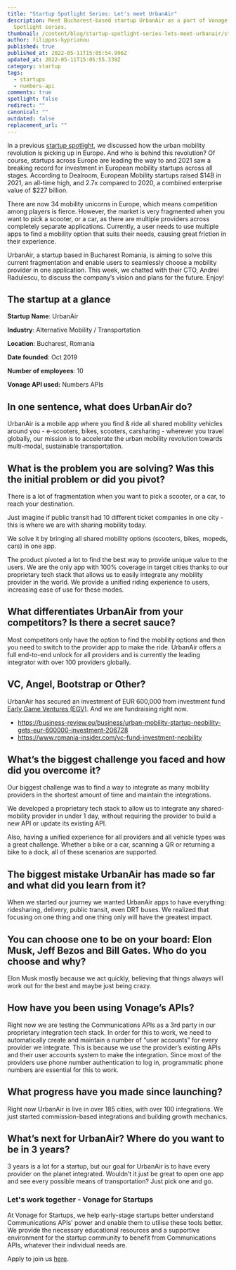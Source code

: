 ```yaml
---
title: "Startup Spotlight Series: Let's meet UrbanAir"
description: Meet Bucharest-based startup UrbanAir as a part of Vonage Startup
  Spotlight series.
thumbnail: /content/blog/startup-spotlight-series-lets-meet-urbanair/startups_urbanair.png
author: filippos-kyprianou
published: true
published_at: 2022-05-11T15:05:54.996Z
updated_at: 2022-05-11T15:05:55.339Z
category: startup
tags:
  - startups
  - numbers-api
comments: true
spotlight: false
redirect: ""
canonical: ""
outdated: false
replacement_url: ""
---
```

In a previous [startup spotlight](https://developer.vonage.com/blog/21/10/21/startup-spotlight-series-lets-meet-beebee), we discussed how the urban mobility revolution is picking up in Europe. And who is behind this revolution? Of course, startups across Europe are leading the way to and 2021 saw a breaking record for investment in European mobility startups across all stages. According to Dealroom, European Mobility startups raised $14B in 2021, an all-time high, and 2.7x compared to 2020, a combined enterprise value of $227 billion.

There are now 34 mobility unicorns in Europe, which means competition among players is fierce. However, the market is very fragmented when you want to pick a scooter, or a car, as there are multiple providers across completely separate applications. Currently, a user needs to use multiple apps to find a mobility option that suits their needs, causing great friction in their experience.

UrbanAir, a startup based in Bucharest Romania, is aiming to solve this current fragmentation and enable users to seamlessly choose a mobility provider in one application. This week, we chatted with their CTO, Andrei Radulescu, to discuss the company’s vision and plans for the future. Enjoy!

##  

## The startup at a glance

**Startup Name**: UrbanAir

**Industry**: Alternative Mobility / Transportation

**Location**: Bucharest, Romania

**Date founded**: Oct 2019

**Number of employees**: 10

**Vonage API used:** Numbers APIs

## In one sentence, what does UrbanAir do?

UrbanAir is a mobile app where you find & ride all shared mobility vehicles around you - e-scooters, bikes, scooters, carsharing - wherever you travel globally, our mission is to accelerate the urban mobility revolution towards multi-modal, sustainable transportation.

## What is the problem you are solving? Was this the initial problem or did you pivot?

There is a lot of fragmentation when you want to pick a scooter, or a car, to reach your destination.

Just imagine if public transit had 10 different ticket companies in one city - this is where we are with sharing mobility today.

We solve it by bringing all shared mobility options (scooters, bikes, mopeds, cars) in one app.

The product pivoted a lot to find the best way to provide unique value to the users. We are the only app with 100% coverage in target cities thanks to our proprietary tech stack that allows us to easily integrate any mobility provider in the world. We provide a unified riding experience to users, increasing ease of use for these modes.

## What differentiates UrbanAir from your competitors? Is there a secret sauce?

Most competitors only have the option to find the mobility options and then you need to switch to the provider app to make the ride. UrbanAir offers a full end-to-end unlock for all providers and is currently the leading integrator with over 100 providers globally.

## VC, Angel, Bootstrap or Other?

UrbanAir has secured an investment of EUR 600,000 from investment fund [Early Game Ventures (EGV)](https://earlygame.vc). And we are fundraising right now.

* <https://business-review.eu/business/urban-mobility-startup-neobility-gets-eur-600000-investment-206728>
* <https://www.romania-insider.com/vc-fund-investment-neobility>

## What’s the biggest challenge you faced and how did you overcome it?

Our biggest challenge was to find a way to integrate as many mobility providers in the shortest amount of time and maintain the integrations.

We developed a proprietary tech stack to allow us to integrate any shared-mobility provider in under 1 day, without requiring the provider to build a new API or update its existing API.

Also, having a unified experience for all providers and all vehicle types was a great challenge. Whether a bike or a car, scanning a QR or returning a bike to a dock, all of these scenarios are supported.

## The biggest mistake UrbanAir has made so far and what did you learn from it?

When we started our journey we wanted UrbanAir apps to have everything: ridesharing, delivery, public transit, even DRT buses. We realized that focusing on one thing and one thing only will have the greatest impact.

## You can choose one to be on your board: Elon Musk, Jeff Bezos and Bill Gates. Who do you choose and why? 

Elon Musk mostly because we act quickly, believing that things always will work out for the best and maybe just being crazy.

## How have you been using Vonage’s APIs?

Right now we are testing the Communications APIs as a 3rd party in our proprietary integration tech stack. In order for this to work, we need to automatically create and maintain a number of “user accounts” for every provider we integrate. This is because we use the provider’s existing APIs and their user accounts system to make the integration. Since most of the providers use phone number authentication to log in, programmatic phone numbers are essential for this to work.

## What progress have you made since launching? 

Right now UrbanAir is live in over 185 cities, with over 100 integrations. We just started commission-based integrations and building growth mechanics.

## What’s next for UrbanAir? Where do you want to be in 3 years?

3 years is a lot for a startup, but our goal for UrbanAir is to have every provider on the planet integrated. Wouldn’t it just be great to open one app and see every possible means of transportation? Just pick one and go.

### Let's work together - Vonage for Startups

At Vonage for Startups, we help early-stage startups better understand Communications APIs' power and enable them to utilise these tools better. We provide the necessary educational resources and a supportive environment for the startup community to benefit from Communications APIs, whatever their individual needs are.

Apply to join us [here](https://vonage.dev/3d093hA).

